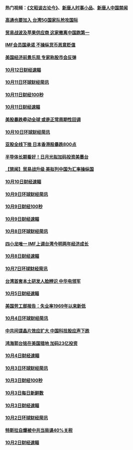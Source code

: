 #### 热门视频：[《文昭谈古论今》](https://github.com/gfw-breaker/wenzhao/blob/master/README.md?t=10151110)、[新唐人时事小品](https://github.com/gfw-breaker/ntdtv-comedy/blob/master/README.md?t=10151110)、[新唐人中国禁闻](https://github.com/gfw-breaker/ntdtv-news/blob/master/README.md?t=10151110)

#### [高通也要加入 台湾5G国家队抢攻国际](../pages/news208/a1395415.md?t=10151110) 

#### [贸易战波及苹果供应商 这家撤离中国跑第一](../pages/news208/a1395254.md?t=10151110) 

#### [IMF会员国承诺  不操纵货币恶意贬值](../pages/news208/a1395274.md?t=10151110) 

#### [美国经济前景乐观 专家称股市会反弹](../pages/news208/a1395159.md?t=10151110) 

#### [10月12日财经速瞄](../pages/news208/a1395177.md?t=10151110) 

#### [10月11日环球财经简讯](../pages/news208/a1395122.md?t=10151110) 

#### [10月11日财经100秒](../pages/news208/a1395097.md?t=10151110) 

#### [10月11日财经速瞄](../pages/news208/a1395020.md?t=10151110) 

#### [美股暴跌牵动全球 或是正常周期性回调](../pages/news208/a1395005.md?t=10151110) 

#### [10月10日环球财经简讯](../pages/news208/a1394977.md?t=10151110) 

#### [亚股全线下挫 日本香港股暴跌800点](../pages/news208/a1394956.md?t=10151110) 

#### [半导体长期看好！日月光拟加码投资美墨台](../pages/news208/a1394954.md?t=10151110) 

#### [【禁闻】贸易战升级 美拟列中国为汇率操纵国](../pages/news208/a1394887.md?t=10151110) 

#### [10月10日财经速瞄](../pages/news208/a1394883.md?t=10151110) 

#### [10月9日环球财经简讯](../pages/news208/a1394831.md?t=10151110) 

#### [10月9日财经100秒](../pages/news208/a1394812.md?t=10151110) 

#### [10月9日财经速瞄](../pages/news208/a1394741.md?t=10151110) 

#### [10月8日环球财经简讯](../pages/news208/a1394682.md?t=10151110) 

#### [四小龙唯一 IMF上调台湾今明两年经济成长](../pages/news208/a1394649.md?t=10151110) 

#### [10月8日财经速瞄](../pages/news208/a1394582.md?t=10151110) 

#### [10月7日环球财经简讯](../pages/news208/a1394527.md?t=10151110) 

#### [台湾首套本土研发人脸辨识 中华电领军](../pages/news208/a1394509.md?t=10151110) 

#### [10月5日财经速瞄](../pages/news208/a1394260.md?t=10151110) 

#### [美国劳工部报告：失业率1969年以来新低](../pages/news208/a1394221.md?t=10151110) 

#### [10月4日环球财经简讯](../pages/news208/a1394211.md?t=10151110) 

#### [中共间谍晶片效应扩大 中国科技股应声下跌](../pages/news208/a1394210.md?t=10151110) 

#### [鸿海郭台铭在美国猎地 加码23亿投资](../pages/news208/a1394184.md?t=10151110) 

#### [10月4日财经速瞄](../pages/news208/a1394104.md?t=10151110) 

#### [10月3日环球财经简讯](../pages/news208/a1394057.md?t=10151110) 

#### [10月3日财经100秒](../pages/news208/a1394034.md?t=10151110) 

#### [10月3日每日新鲜数](../pages/news208/a1393967.md?t=10151110) 

#### [10月3日财经速瞄](../pages/news208/a1393964.md?t=10151110) 

#### [10月2日环球财经简讯](../pages/news208/a1393924.md?t=10151110) 

#### [特斯拉自爆被中共当局课40%关税](../pages/news208/a1393910.md?t=10151110) 

#### [10月2日财经速瞄](../pages/news208/a1393834.md?t=10151110) 

